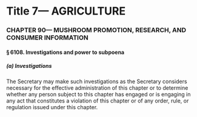 
# Title 7— AGRICULTURE
### CHAPTER 90— MUSHROOM PROMOTION, RESEARCH, AND CONSUMER INFORMATION
#### § 6108. Investigations and power to subpoena
##### (a) Investigations

The Secretary may make such investigations as the Secretary considers necessary for the effective administration of this chapter or to determine whether any person subject to this chapter has engaged or is engaging in any act that constitutes a violation of this chapter or of any order, rule, or regulation issued under this chapter.
